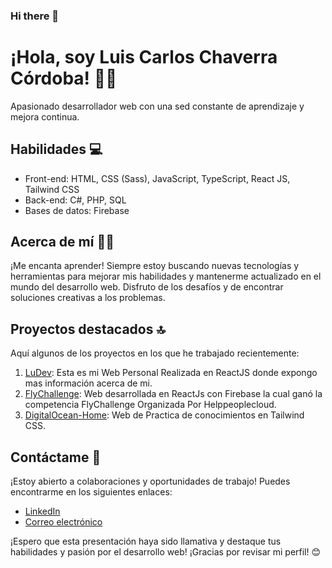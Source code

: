 ### Hi there 👋

<!--
**lcchaverra/lcchaverra** is a ✨ _special_ ✨ repository because its `README.md` (this file) appears on your GitHub profile.

Here are some ideas to get you started:

-  I’m currently working on ...
-  I’m currently learning ...
- 👯 I’m looking to collaborate on ...
- 🤔 I’m looking for help with ...
- 💬 Ask me about ...
- 📫 How to reach me: ...
- 😄 Pronouns: ...
- ⚡ Fun fact: ...
-->

# ¡Hola, soy Luis Carlos Chaverra Córdoba! 🌱👋

Apasionado desarrollador web con una sed constante de aprendizaje y mejora continua. 

## Habilidades 💻

- Front-end: HTML, CSS (Sass), JavaScript, TypeScript, React JS, Tailwind CSS
- Back-end: C#, PHP, SQL
- Bases de datos: Firebase

## Acerca de mí 🧑‍💻

¡Me encanta aprender! Siempre estoy buscando nuevas tecnologías y herramientas para mejorar mis habilidades y mantenerme actualizado en el mundo del desarrollo web. Disfruto de los desafíos y de encontrar soluciones creativas a los problemas.

## Proyectos destacados 🔝

Aquí algunos de los proyectos en los que he trabajado recientemente:

1. [LuDev](https://github.com/lcchaverra/LuDev-v1): Esta es mi Web Personal Realizada en ReactJS donde expongo mas información acerca de mi.
2. [FlyChallenge](https://github.com/lcchaverra/FlyChallenge): Web desarrollada en ReactJs con Firebase la cual ganó la competencia FlyChallenge Organizada Por Helppeoplecloud.
3. [DigitalOcean-Home](https://github.com/lcchaverra/Digital-Ocean-Home): Web de Practica de conocimientos en Tailwind CSS.

## Contáctame 📩

¡Estoy abierto a colaboraciones y oportunidades de trabajo! Puedes encontrarme en los siguientes enlaces:

- [LinkedIn](https://www.linkedin.com/in/lcchaverra/)
- [Correo electrónico](lucas.cordoba1510@gmail.com)

¡Espero que esta presentación haya sido llamativa y destaque tus habilidades y pasión por el desarrollo web! ¡Gracias por revisar mi perfil! 😊
